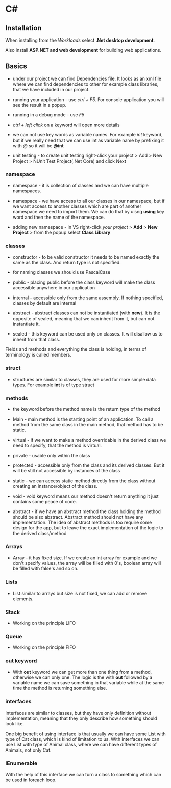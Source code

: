 # C#

## Installation

When installing from the *Workloads* select **.Net desktop development**.

Also install **ASP.NET and web development** for building web applications.

## Basics

- under our project we can find Dependencies file. It looks as an xml file where we can find dependencies to other for example class libraries, that we have included in our project.

- running your application - use *ctrl + F5*. For console application you will see the result in a popup.

- running in a debug mode - use *F5*

- *ctrl + left click* on a keyword will open more details

- we can not use key words as variable names. For example *int* keyword, but if we really need that we can use int as variable name by prefixing it with *@* so it will be **@int**

- unit testing - to create unit testing right-click your project > Add > New Project > NUnit Test Project(.Net Core) and click Next

### namespace

- namespace - it is collection of classes and we can have multiple namespaces.

- namespace - we have access to all our classes in our namespace, but if we want access to another classes which are part of another namespace we need to import them. We can do that by uisng **using** key word and then the name of the namespace.

- adding new namespace - in VS right-click *your project* > **Add** > **New Project** > from the popup select **Class Library**

### classes

- constructor - to be valid constructor it needs to be named exactly the same as the class. And return type is not specified.

- for naming classes we should use PascalCase

- public - placing public before the class keyword will make the class accessible anywhere in our application

- internal - accessible only from the same assembly. If nothing specified, classes by default are internal

- abstract - abstract classes can not be instantiated (with **new**). It is the opposite of sealed, meaning that we can inherit from it, but can not instantiate it.

- sealed - this keyword can be used only on classes. It will disallow us to inherit from that class.

Fields and methods and everything the class is holding, in terms of terminology is called members.

### struct

- structures are similar to classes, they are used for more simple data types. For example **int** is of type struct

### methods

- the keyword before the method name is the return type of the method

- Main - main method is the starting point of an application. To call a method from the same class in the main method, that method has to be static.

- virtual - if we want to make a method overridable in the derived class we need to specify, that the method is virtual.

- private - usable only within the class

- protected - accessible only from the class and its derived classes. But it will be still not accessible by instances of the class

- static - we can access static method directly from the class without creating an instance/object of the class.

- void - void keyword means our method doesn't return anything it just contains some peace of code.

- abstract - if we have an abstract method the class holding the method should be also abstract. Abstract method should not have any implementation. The idea of abstract methods is too require some design for the app, but to leave the exact implementation of the logic to the derived class/method

### Arrays

- Array - it has fixed size. If we create an int array for example and we don't specify values, the array will be filled with 0's, boolean array will be filled with false's and so on.

### Lists

- List similar to arrays but size is not fixed, we can add or remove elements.

### Stack

- Working on the principle LIFO

### Queue

- Working on the principle FIFO

### **out** keyword

- With **out** keyword we can get more than one thing from a method, otherwise we can only one. The logic is the with **out** followed by a variable name we can save something in that variable while at the same time the method is returning something else.

### interfaces

Interfaces are similar to classes, but they have only definition without implementation, meaning that they only describe how something should look like.

One big benefit of using interface is that usually we can have some List with type of Cat class, which is kind of limitation to us. With interfaces we can use List with type of Animal class, where we can have different types of Animals, not only Cat.

### IEnumerable

With the help of this interface we can turn a class to something which can be used in foreach loop.
